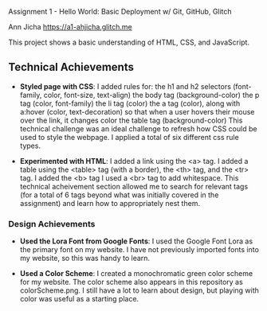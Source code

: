 Assignment 1 - Hello World: Basic Deployment w/ Git, GitHub, Glitch

Ann Jicha https://a1-ahjicha.glitch.me

This project shows a basic understanding of HTML, CSS, and JavaScript. 

## Technical Achievements
- **Styled page with CSS**: 
 I added rules for:
 the h1 and h2 selectors (font-family, color, font-size, text-align)
 the body tag (background-color)
 the p tag (color, font-family)
 the li tag (color)
 the a tag (color), along with a:hover (color, text-decoration) so that when a user hovers their mouse over the link, it changes color
 the table tag (background-color)
 This technical challenge was an ideal challenge to refresh how CSS could be used to style the webpage. I applied a total of six different css rule types. 

- **Experimented with HTML**: 
I added a link using the &#60;a&#62; tag.
I added a table using the &#60;table&#62; tag (with a border), the &#60;th&#62; tag, and the &#60;tr&#62; tag. 
I added the &#60;b&#62; tag 
I used a &#60;br&#62; tag to add whitespace.
This technical acheivement section allowed me to search for relevant tags (for a total of 6 tags beyond what was initially covered in the assignment) and learn how to appropriately nest them. 

### Design Achievements
- **Used the Lora Font from Google Fonts**: 
I used the Google Font Lora as the primary font on my website.
I have not previously imported fonts into my website, so this was handy to learn.

- **Used a Color Scheme**:
I created a monochromatic green color scheme for my website. The color scheme also appears in this repository as colorScheme.png. 
I still have a lot to learn about design, but playing with color was useful as a starting place. 


